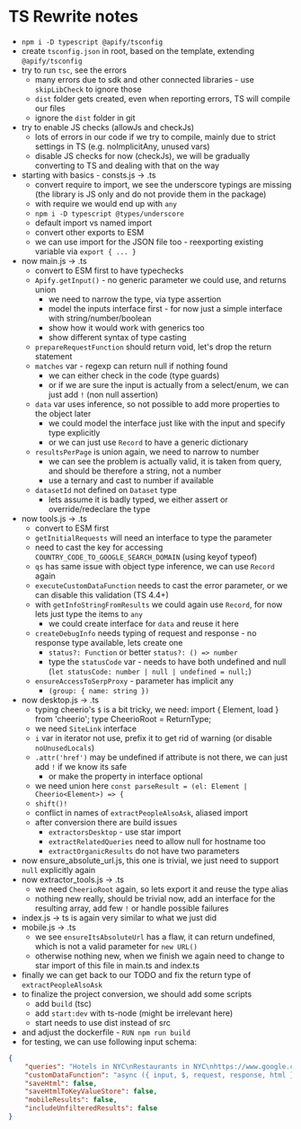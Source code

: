 TS Rewrite notes
================

- `npm i -D typescript @apify/tsconfig`
- create `tsconfig.json` in root, based on the template, extending `@apify/tsconfig`
- try to run `tsc`, see the errors
    - many errors due to sdk and other connected libraries - use `skipLibCheck` to ignore those
    - `dist` folder gets created, even when reporting errors, TS will compile our files
    - ignore the `dist` folder in git
- try to enable JS checks (allowJs and checkJs)
    - lots of errors in our code if we try to compile, mainly due to strict settings in TS (e.g. noImplicitAny, unused vars)
    - disable JS checks for now (checkJs), we will be gradually converting to TS and dealing with that on the way
- starting with basics - consts.js -> .ts
    - convert require to import, we see the underscore typings are missing (the library is JS only and do not provide them in the package)
    - with require we would end up with `any`
    - `npm i -D typescript @types/underscore`
    - default import vs named import
    - convert other exports to ESM
    - we can use import for the JSON file too - reexporting existing variable via `export { ... }`
- now main.js -> .ts
    - convert to ESM first to have typechecks
    - `Apify.getInput()` - no generic parameter we could use, and returns union
        - we need to narrow the type, via type assertion
        - model the inputs interface first - for now just a simple interface with string/number/boolean
        - show how it would work with generics too
        - show different syntax of type casting
    - `prepareRequestFunction` should return void, let's drop the return statement
    - `matches` var - regexp can return null if nothing found
        - we can either check in the code (type guards)
        - or if we are sure the input is actually from a select/enum, we can just add `!` (non null assertion)
    - `data` var uses inference, so not possible to add more properties to the object later
        - we could model the interface just like with the input and specify type explicitly
        - or we can just use `Record` to have a generic dictionary
    - `resultsPerPage` is union again, we need to narrow to number
        - we can see the problem is actually valid, it is taken from query, and should be therefore a string, not a number
        - use a ternary and cast to number if available
    - `datasetId` not defined on `Dataset` type
        - lets assume it is badly typed, we either assert or override/redeclare the type
- now tools.js -> .ts
    - convert to ESM first
    - `getInitialRequests` will need an interface to type the parameter
    - need to cast the key for accessing `COUNTRY_CODE_TO_GOOGLE_SEARCH_DOMAIN` (using keyof typeof)
    - `qs` has same issue with object type inference, we can use `Record` again
    - `executeCustomDataFunction` needs to cast the error parameter, or we can disable this validation (TS 4.4+)
    - with `getInfoStringFromResults` we could again use `Record`, for now lets just type the items to `any`
        - we could create interface for `data` and reuse it here
    - `createDebugInfo` needs typing of request and response - no response type available, lets create one
        - `status?: Function` or better `status?: () => number`
        - type the `statusCode` var - needs to have both undefined and null (`let statusCode: number | null | undefined = null;`)
    - `ensureAccessToSerpProxy` - parameter has implicit any
        - `(group: { name: string })`
- now desktop.js -> .ts
    - typing cheerio's `$` is a bit tricky, we need:
      import { Element, load } from 'cheerio';
      type CheerioRoot = ReturnType<typeof load>;
    - we need `SiteLink` interface
    - `i` var in iterator not use, prefix it to get rid of warning (or disable `noUnusedLocals`)
    - `.attr('href')` may be undefined if attribute is not there, we can just add `!` if we know its safe
        - or make the property in interface optional
    - we need union here `const parseResult = (el: Element | Cheerio<Element>) => {`
    - `shift()!`
    - conflict in names of `extractPeopleAlsoAsk`, aliased import
    - after conversion there are build issues
        - `extractorsDesktop` - use star import
        - `extractRelatedQueries` need to allow null for hostname too
        - `extractOrganicResults` do not have two parameters
- now ensure_absolute_url.js, this one is trivial, we just need to support `null` explicitly again
- now extractor_tools.js -> .ts
    - we need `CheerioRoot` again, so lets export it and reuse the type alias
    - nothing new really, should be trivial now, add an interface for the resulting array, add few `!` or handle possible failures
- index.js -> ts is again very similar to what we just did
- mobile.js -> .ts
    - we see `ensureItsAbsoluteUrl` has a flaw, it can return undefined, which is not a valid parameter for `new URL()`
    - otherwise nothing new, when we finish we again need to change to star import of this file in main.ts and index.ts
- finally we can get back to our TODO and fix the return type of `extractPeopleAlsoAsk`
- to finalize the project conversion, we should add some scripts
    - add b`uild` (tsc)
    - add `start:dev` with ts-node (might be irrelevant here)
    - start needs to use dist instead of src
- and adjust the dockerfile - `RUN npm run build`
- for testing, we can use following input schema:

```json
{
    "queries": "Hotels in NYC\nRestaurants in NYC\nhttps://www.google.com/search?q=restaurants+in+NYC",
    "customDataFunction": "async ({ input, $, request, response, html }) => {\n  return {\n    pageTitle: $('title').text(),\n  };\n};",
    "saveHtml": false,
    "saveHtmlToKeyValueStore": false,
    "mobileResults": false,
    "includeUnfilteredResults": false
}
```
